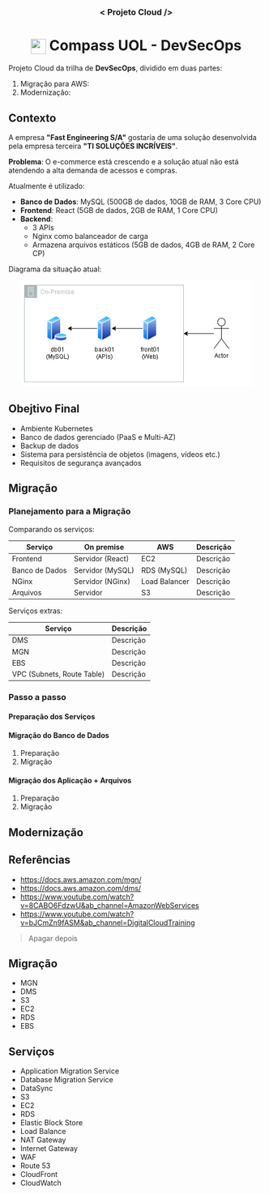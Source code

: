 <h3 align="center">< Projeto Cloud /></h3>

<h1 align="center">
    <img align="center" src="https://logospng.org/download/uol/logo-uol-icon-256.png" width="30" height="30" /> Compass UOL - DevSecOps
</h1>

Projeto Cloud da trilha de **DevSecOps**, dividido em duas partes:

1. Migração para AWS:
2. Modernização:

## Contexto

A empresa **"Fast Engineering S/A"** gostaría de uma solução desenvolvida pela empresa terceira **"TI SOLUÇÕES INCRÍVEIS"**.

**Problema**: O e-commerce está crescendo e a solução atual não está atendendo a alta demanda de acessos e compras.

Atualmente é utilizado:

- **Banco de Dados**: MySQL (500GB de dados, 10GB de RAM, 3 Core CPU)
- **Frontend**: React (5GB de dados, 2GB de RAM, 1 Core CPU)
- **Backend**:
  - 3 APIs
  - Nginx como balanceador de carga
  - Armazena arquivos estáticos (5GB de dados, 4GB de RAM, 2 Core CP)

Diagrama da situação atual:

<div align="center">

![Diagrama](./assets/on-premise.png)

</div>

## Obejtivo Final

- Ambiente Kubernetes
- Banco de dados gerenciado (PaaS e Multi-AZ)
- Backup de dados
- Sistema para persistência de objetos (imagens, vídeos etc.)
- Requisitos de segurança avançados

## Migração

### Planejamento para a Migração

Comparando os serviços:

| Serviço        | On premise       | AWS           | Descrição |
| -------------- | ---------------- | ------------- | --------- |
| Frontend       | Servidor (React) | EC2           | Descrição |
| Banco de Dados | Servidor (MySQL) | RDS (MySQL)   | Descrição |
| NGinx          | Servidor (NGinx) | Load Balancer | Descrição |
| Arquivos       | Servidor         | S3            | Descrição |

Serviços extras:

| Serviço                    | Descrição |
| -------------------------- | --------- |
| DMS                        | Descrição |
| MGN                        | Descrição |
| EBS                        | Descrição |
| VPC (Subnets, Route Table) | Descrição |

### Passo a passo

#### Preparação dos Serviços

#### Migração do Banco de Dados

1. Preparação
2. Migração

#### Migração dos Aplicação + Arquivos

1. Preparação
2. Migração

## Modernização

## Referências

- https://docs.aws.amazon.com/mgn/
- https://docs.aws.amazon.com/dms/
- https://www.youtube.com/watch?v=8CABO6FdzwU&ab_channel=AmazonWebServices
- https://www.youtube.com/watch?v=bJCmZn9fASM&ab_channel=DigitalCloudTraining

> Apagar depois

## Migração

- MGN
- DMS
- S3
- EC2
- RDS
- EBS

## Serviços

- Application Migration Service
- Database Migration Service
- DataSync
- S3
- EC2
- RDS
- Elastic Block Store
- Load Balance
- NAT Gateway
- Internet Gateway
- WAF
- Route 53
- CloudFront
- CloudWatch
